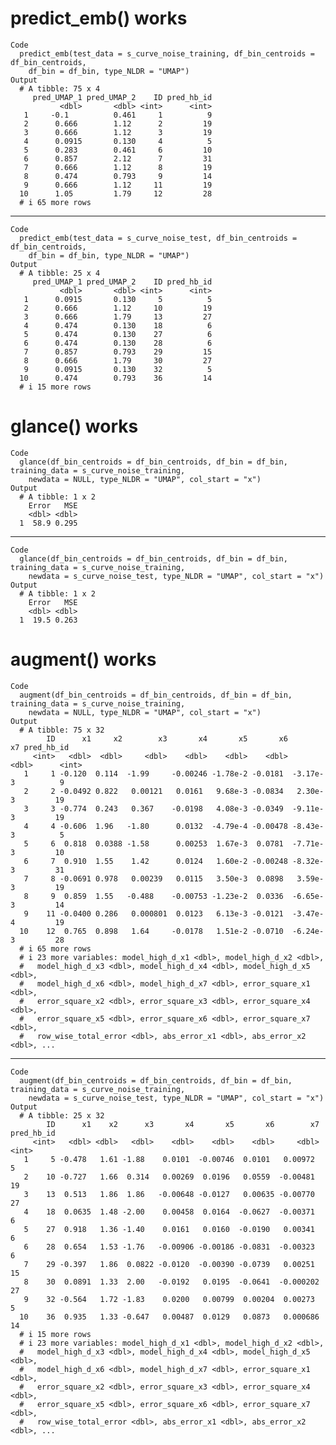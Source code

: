 # predict_emb() works

    Code
      predict_emb(test_data = s_curve_noise_training, df_bin_centroids = df_bin_centroids,
        df_bin = df_bin, type_NLDR = "UMAP")
    Output
      # A tibble: 75 x 4
         pred_UMAP_1 pred_UMAP_2    ID pred_hb_id
               <dbl>       <dbl> <int>      <int>
       1     -0.1          0.461     1          9
       2      0.666        1.12      2         19
       3      0.666        1.12      3         19
       4      0.0915       0.130     4          5
       5      0.283        0.461     6         10
       6      0.857        2.12      7         31
       7      0.666        1.12      8         19
       8      0.474        0.793     9         14
       9      0.666        1.12     11         19
      10      1.05         1.79     12         28
      # i 65 more rows

---

    Code
      predict_emb(test_data = s_curve_noise_test, df_bin_centroids = df_bin_centroids,
        df_bin = df_bin, type_NLDR = "UMAP")
    Output
      # A tibble: 25 x 4
         pred_UMAP_1 pred_UMAP_2    ID pred_hb_id
               <dbl>       <dbl> <int>      <int>
       1      0.0915       0.130     5          5
       2      0.666        1.12     10         19
       3      0.666        1.79     13         27
       4      0.474        0.130    18          6
       5      0.474        0.130    27          6
       6      0.474        0.130    28          6
       7      0.857        0.793    29         15
       8      0.666        1.79     30         27
       9      0.0915       0.130    32          5
      10      0.474        0.793    36         14
      # i 15 more rows

# glance() works

    Code
      glance(df_bin_centroids = df_bin_centroids, df_bin = df_bin, training_data = s_curve_noise_training,
        newdata = NULL, type_NLDR = "UMAP", col_start = "x")
    Output
      # A tibble: 1 x 2
        Error   MSE
        <dbl> <dbl>
      1  58.9 0.295

---

    Code
      glance(df_bin_centroids = df_bin_centroids, df_bin = df_bin, training_data = s_curve_noise_training,
        newdata = s_curve_noise_test, type_NLDR = "UMAP", col_start = "x")
    Output
      # A tibble: 1 x 2
        Error   MSE
        <dbl> <dbl>
      1  19.5 0.263

# augment() works

    Code
      augment(df_bin_centroids = df_bin_centroids, df_bin = df_bin, training_data = s_curve_noise_training,
        newdata = NULL, type_NLDR = "UMAP", col_start = "x")
    Output
      # A tibble: 75 x 32
            ID      x1     x2        x3       x4       x5       x6       x7 pred_hb_id
         <int>   <dbl>  <dbl>     <dbl>    <dbl>    <dbl>    <dbl>    <dbl>      <int>
       1     1 -0.120  0.114  -1.99     -0.00246 -1.78e-2 -0.0181  -3.17e-3          9
       2     2 -0.0492 0.822   0.00121   0.0161   9.68e-3 -0.0834   2.30e-3         19
       3     3 -0.774  0.243   0.367    -0.0198   4.08e-3 -0.0349  -9.11e-3         19
       4     4 -0.606  1.96   -1.80      0.0132  -4.79e-4 -0.00478 -8.43e-3          5
       5     6  0.818  0.0388 -1.58      0.00253  1.67e-3  0.0781  -7.71e-3         10
       6     7  0.910  1.55    1.42      0.0124   1.60e-2 -0.00248 -8.32e-3         31
       7     8 -0.0691 0.978   0.00239   0.0115   3.50e-3  0.0898   3.59e-3         19
       8     9  0.859  1.55   -0.488    -0.00753 -1.23e-2  0.0336  -6.65e-3         14
       9    11 -0.0400 0.286   0.000801  0.0123   6.13e-3 -0.0121  -3.47e-4         19
      10    12  0.765  0.898   1.64     -0.0178   1.51e-2 -0.0710  -6.24e-3         28
      # i 65 more rows
      # i 23 more variables: model_high_d_x1 <dbl>, model_high_d_x2 <dbl>,
      #   model_high_d_x3 <dbl>, model_high_d_x4 <dbl>, model_high_d_x5 <dbl>,
      #   model_high_d_x6 <dbl>, model_high_d_x7 <dbl>, error_square_x1 <dbl>,
      #   error_square_x2 <dbl>, error_square_x3 <dbl>, error_square_x4 <dbl>,
      #   error_square_x5 <dbl>, error_square_x6 <dbl>, error_square_x7 <dbl>,
      #   row_wise_total_error <dbl>, abs_error_x1 <dbl>, abs_error_x2 <dbl>, ...

---

    Code
      augment(df_bin_centroids = df_bin_centroids, df_bin = df_bin, training_data = s_curve_noise_training,
        newdata = s_curve_noise_test, type_NLDR = "UMAP", col_start = "x")
    Output
      # A tibble: 25 x 32
            ID      x1    x2      x3       x4       x5       x6        x7 pred_hb_id
         <int>   <dbl> <dbl>   <dbl>    <dbl>    <dbl>    <dbl>     <dbl>      <int>
       1     5 -0.478   1.61 -1.88    0.0101  -0.00746  0.0101   0.00972           5
       2    10 -0.727   1.66  0.314   0.00269  0.0196   0.0559  -0.00481          19
       3    13  0.513   1.86  1.86   -0.00648 -0.0127   0.00635 -0.00770          27
       4    18  0.0635  1.48 -2.00    0.00458  0.0164  -0.0627  -0.00371           6
       5    27  0.918   1.36 -1.40    0.0161   0.0160  -0.0190   0.00341           6
       6    28  0.654   1.53 -1.76   -0.00906 -0.00186 -0.0831  -0.00323           6
       7    29 -0.397   1.86  0.0822 -0.0120  -0.00390 -0.0739   0.00251          15
       8    30  0.0891  1.33  2.00   -0.0192   0.0195  -0.0641  -0.000202         27
       9    32 -0.564   1.72 -1.83    0.0200   0.00799  0.00204  0.00273           5
      10    36  0.935   1.33 -0.647   0.00487  0.0129   0.0873   0.000686         14
      # i 15 more rows
      # i 23 more variables: model_high_d_x1 <dbl>, model_high_d_x2 <dbl>,
      #   model_high_d_x3 <dbl>, model_high_d_x4 <dbl>, model_high_d_x5 <dbl>,
      #   model_high_d_x6 <dbl>, model_high_d_x7 <dbl>, error_square_x1 <dbl>,
      #   error_square_x2 <dbl>, error_square_x3 <dbl>, error_square_x4 <dbl>,
      #   error_square_x5 <dbl>, error_square_x6 <dbl>, error_square_x7 <dbl>,
      #   row_wise_total_error <dbl>, abs_error_x1 <dbl>, abs_error_x2 <dbl>, ...

